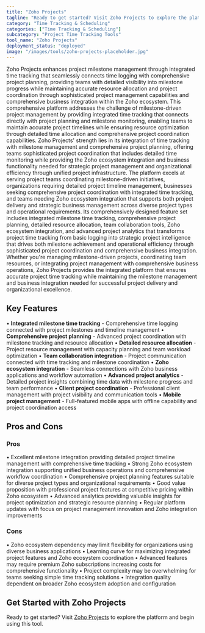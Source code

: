 ```yaml
---
title: "Zoho Projects"
tagline: "Ready to get started? Visit Zoho Projects to explore the platform and begin u..."
category: "Time Tracking & Scheduling"
categories: ["Time Tracking & Scheduling"]
subcategory: "Project Time Tracking Tools"
tool_name: "Zoho Projects"
deployment_status: "deployed"
image: "/images/tools/zoho-projects-placeholder.jpg"
---
```

Zoho Projects enhances project milestone management through integrated time tracking that seamlessly connects time logging with comprehensive project planning, providing teams with detailed visibility into milestone progress while maintaining accurate resource allocation and project coordination through sophisticated project management capabilities and comprehensive business integration within the Zoho ecosystem. This comprehensive platform addresses the challenge of milestone-driven project management by providing integrated time tracking that connects directly with project planning and milestone monitoring, enabling teams to maintain accurate project timelines while ensuring resource optimization through detailed time allocation and comprehensive project coordination capabilities. Zoho Projects' strength lies in its integration of time tracking with milestone management and comprehensive project planning, offering teams sophisticated project coordination that includes detailed time monitoring while providing the Zoho ecosystem integration and business functionality needed for strategic project management and organizational efficiency through unified project infrastructure. The platform excels at serving project teams coordinating milestone-driven initiatives, organizations requiring detailed project timeline management, businesses seeking comprehensive project coordination with integrated time tracking, and teams needing Zoho ecosystem integration that supports both project delivery and strategic business management across diverse project types and operational requirements. Its comprehensively designed feature set includes integrated milestone time tracking, comprehensive project planning, detailed resource allocation, team collaboration tools, Zoho ecosystem integration, and advanced project analytics that transforms project time tracking from basic logging into strategic project intelligence that drives both milestone achievement and operational efficiency through sophisticated project coordination and comprehensive business integration. Whether you're managing milestone-driven projects, coordinating team resources, or integrating project management with comprehensive business operations, Zoho Projects provides the integrated platform that ensures accurate project time tracking while maintaining the milestone management and business integration needed for successful project delivery and organizational excellence.

## Key Features

• **Integrated milestone time tracking** - Comprehensive time logging connected with project milestones and timeline management
• **Comprehensive project planning** - Advanced project coordination with milestone tracking and resource allocation
• **Detailed resource allocation** - Project resource management with capacity planning and team workload optimization
• **Team collaboration integration** - Project communication connected with time tracking and milestone coordination
• **Zoho ecosystem integration** - Seamless connections with Zoho business applications and workflow automation
• **Advanced project analytics** - Detailed project insights combining time data with milestone progress and team performance
• **Client project coordination** - Professional client management with project visibility and communication tools
• **Mobile project management** - Full-featured mobile apps with offline capability and project coordination access

## Pros and Cons

### Pros
• Excellent milestone integration providing detailed project timeline management with comprehensive time tracking
• Strong Zoho ecosystem integration supporting unified business operations and comprehensive workflow coordination
• Comprehensive project planning features suitable for diverse project types and organizational requirements
• Good value proposition with professional project features at competitive pricing within Zoho ecosystem
• Advanced analytics providing valuable insights for project optimization and strategic resource planning
• Regular platform updates with focus on project management innovation and Zoho integration improvements

### Cons
• Zoho ecosystem dependency may limit flexibility for organizations using diverse business applications
• Learning curve for maximizing integrated project features and Zoho ecosystem coordination
• Advanced features may require premium Zoho subscriptions increasing costs for comprehensive functionality
• Project complexity may be overwhelming for teams seeking simple time tracking solutions
• Integration quality dependent on broader Zoho ecosystem adoption and configuration

## Get Started with Zoho Projects

Ready to get started? Visit [Zoho Projects](https://zoho.com/projects) to explore the platform and begin using this tool.
